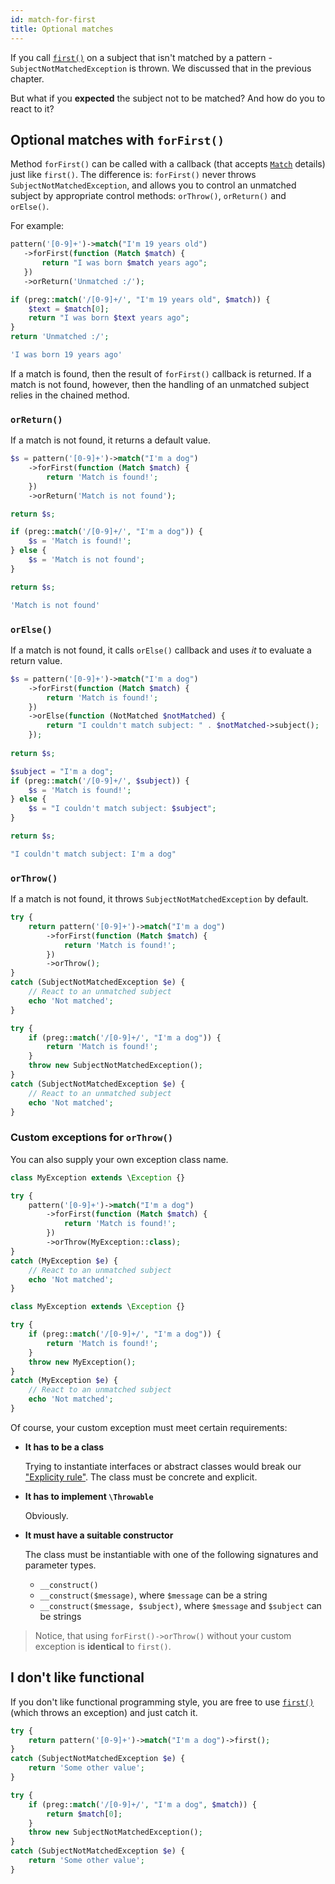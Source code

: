 ```yaml
---
id: match-for-first
title: Optional matches
---
```


If you call [`first()`](match-first.md) on a subject that isn't matched by a pattern - `SubjectNotMatchedException` is thrown. We discussed
that in the previous chapter. 

But what if you **expected** the subject not to be matched? And how do you to react to it? 

## Optional matches with `forFirst()`

Method `forFirst()` can be called with a callback (that accepts [`Match`](match-details.md) details) just like `first()`. The difference is:
`forFirst()` never throws `SubjectNotMatchedException`, and allows you to control an unmatched subject by appropriate 
control methods: `orThrow()`, `orReturn()` and `orElse()`.

For example:

<!--DOCUSAURUS_CODE_TABS-->
<!--T-Regx-->
```php
pattern('[0-9]+')->match("I'm 19 years old")
   ->forFirst(function (Match $match) {
       return "I was born $match years ago";
   })
   ->orReturn('Unmatched :/');
```
<!--PHP-->
```php
if (preg::match('/[0-9]+/', "I'm 19 years old", $match)) {
    $text = $match[0];
    return "I was born $text years ago";
}
return 'Unmatched :/';
```
<!--END_DOCUSAURUS_CODE_TABS-->
<!--T-Regx:{return-at(0)}-->
<!--Result-Value-->

```php
'I was born 19 years ago'
```

If a match is found, then the result of `forFirst()` callback is returned. If a match is not found, however, then the 
handling of an unmatched subject relies in the chained method.

### `orReturn()`

If a match is not found, it returns a default value.

<!--DOCUSAURUS_CODE_TABS-->
<!--T-Regx-->
```php
$s = pattern('[0-9]+')->match("I'm a dog")
    ->forFirst(function (Match $match) {
        return 'Match is found!';
    })
    ->orReturn('Match is not found');

return $s;
```
<!--PHP-->
```php
if (preg::match('/[0-9]+/', "I'm a dog")) {
    $s = 'Match is found!';
} else {
    $s = 'Match is not found';
}

return $s;
```
<!--END_DOCUSAURUS_CODE_TABS-->
<!--Result-Value-->

```php
'Match is not found'
```

### `orElse()`

If a match is not found, it calls `orElse()` callback and uses *it* to evaluate a return value.

<!--DOCUSAURUS_CODE_TABS-->
<!--T-Regx-->
```php
$s = pattern('[0-9]+')->match("I'm a dog")
    ->forFirst(function (Match $match) {
        return 'Match is found!';
    })
    ->orElse(function (NotMatched $notMatched) { 
        return "I couldn't match subject: " . $notMatched->subject();
    });
    
return $s;
```
<!--PHP-->
```php
$subject = "I'm a dog";
if (preg::match('/[0-9]+/', $subject)) {
    $s = 'Match is found!';
} else {
    $s = "I couldn't match subject: $subject";
}

return $s;
```
<!--END_DOCUSAURUS_CODE_TABS-->
<!--Result-Value-->

```php
"I couldn't match subject: I'm a dog"
```
### `orThrow()`

If a match is not found, it throws `SubjectNotMatchedException` by default.

<!--DOCUSAURUS_CODE_TABS-->
<!--T-Regx-->
```php
try {
    return pattern('[0-9]+')->match("I'm a dog")
        ->forFirst(function (Match $match) {
            return 'Match is found!';
        })
        ->orThrow();
}
catch (SubjectNotMatchedException $e) {
    // React to an unmatched subject
    echo 'Not matched';
}
```
<!--PHP-->
```php
try {
    if (preg::match('/[0-9]+/', "I'm a dog")) {
        return 'Match is found!';
    } 
    throw new SubjectNotMatchedException();
}
catch (SubjectNotMatchedException $e) {
    // React to an unmatched subject
    echo 'Not matched';
}
```
<!--END_DOCUSAURUS_CODE_TABS-->

### Custom exceptions for `orThrow()`

You can also supply your own exception class name.

<!--DOCUSAURUS_CODE_TABS-->
<!--T-Regx-->
```php
class MyException extends \Exception {}

try {
    pattern('[0-9]+')->match("I'm a dog")
        ->forFirst(function (Match $match) {
            return 'Match is found!';
        })
        ->orThrow(MyException::class);
}
catch (MyException $e) {
    // React to an unmatched subject
    echo 'Not matched';
}
```
<!--PHP-->
```php
class MyException extends \Exception {}

try {
    if (preg::match('/[0-9]+/', "I'm a dog")) {
        return 'Match is found!';
    } 
    throw new MyException();
}
catch (MyException $e) {
    // React to an unmatched subject
    echo 'Not matched';
}
```
<!--END_DOCUSAURUS_CODE_TABS-->

Of course, your custom exception must meet certain requirements:

- **It has to be a class**
  
  Trying to instantiate interfaces or abstract classes would break our ["Explicity rule"](whats-the-point#t-regx-to-the-rescue). 
  The class must be concrete and explicit.

- **It has to implement `\Throwable`**
  
  Obviously.

- **It must have a suitable constructor**

  The class must be instantiable with one of the following signatures and parameter types.

   - `__construct()`
   - `__construct($message)`, where `$message` can be a string
   - `__construct($message, $subject)`, where `$message` and `$subject` can be strings

> Notice, that using `forFirst()->orThrow()` without your custom exception is **identical** to `first()`.

## I don't like functional

If you don't like functional programming style, you are free to use [`first()`](match-first.md) (which throws an exception) 
and just catch it.

<!--DOCUSAURUS_CODE_TABS-->
<!--T-Regx-->
```php
try {
    return pattern('[0-9]+')->match("I'm a dog")->first();
}
catch (SubjectNotMatchedException $e) {
    return 'Some other value';
}
```
<!--PHP-->
```php
try {
    if (preg::match('/[0-9]+/', "I'm a dog", $match)) {
        return $match[0];
    }
    throw new SubjectNotMatchedException();
}
catch (SubjectNotMatchedException $e) {
    return 'Some other value';
}
```
<!--END_DOCUSAURUS_CODE_TABS-->
